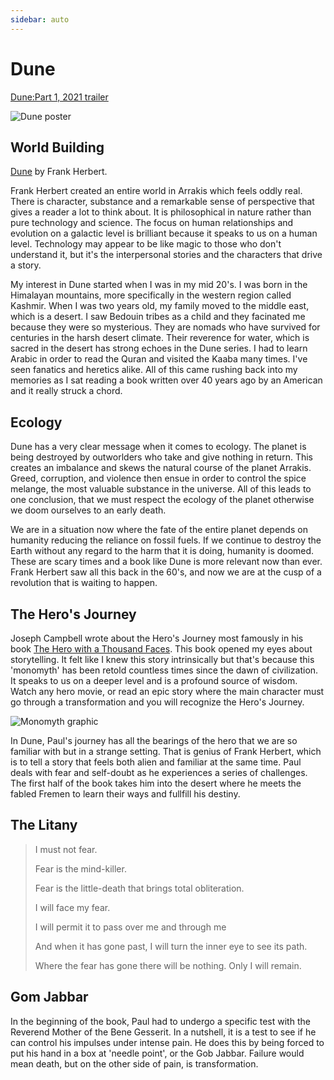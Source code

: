 ```yaml
---
sidebar: auto
---
```


# Dune

[Dune:Part 1, 2021 trailer](https://www.youtube.com/watch?v=8g18jFHCLXk)

![Dune poster](/images/blog/art/dune.jpg)

## World Building
[Dune](https://dunenovels.com/) by Frank Herbert.

Frank Herbert created an entire world in Arrakis which feels oddly real.  There is character, substance and a remarkable sense of perspective that gives a reader a lot to think about.  It is philosophical in nature rather than pure technology and science.  The focus on human relationships and evolution on a galactic level is brilliant because it speaks to us on a human level.  Technology may appear to be like magic to those who don't understand it, but it's the interpersonal stories and the characters that drive a story.

My interest in Dune started when I was in my mid 20's.  I was born in the Himalayan mountains, more specifically in the western region called Kashmir.  When I was two years old, my family moved to the middle east, which is a desert.  I saw Bedouin tribes as a child and they facinated me because they were so mysterious.  They are nomads who have survived for centuries in the harsh desert climate.  Their reverence for water, which is sacred in the desert has strong echoes in the Dune series.  I had to learn Arabic in order to read the Quran and visited the Kaaba many times.  I've seen fanatics and heretics alike.  All of this came rushing back into my memories as I sat reading a book written over 40 years ago by an American and it really struck a chord. 

## Ecology
Dune has a very clear message when it comes to ecology.  The planet is being destroyed by outworlders who take and give nothing in return.  This creates an imbalance and skews the natural course of the planet Arrakis.  Greed, corruption, and violence then ensue in order to control the spice melange, the most valuable substance in the universe.  All of this leads to one conclusion, that we must respect the ecology of the planet otherwise we doom ourselves to an early death.  

We are in a situation now where the fate of the entire planet depends on humanity reducing the reliance on fossil fuels.  If we continue to destroy the Earth without any regard to the harm that it is doing, humanity is doomed.  These are scary times and a book like Dune is more relevant now than ever. Frank Herbert saw all this back in the 60's, and now we are at the cusp of a revolution that is waiting to happen. 

## The Hero's Journey
Joseph Campbell wrote about the Hero's Journey most famously in his book [The Hero with a Thousand Faces](https://en.wikipedia.org/wiki/The_Hero_with_a_Thousand_Faces).  This book opened my eyes about storytelling.  It felt like I knew this story intrinsically but that's because this 'monomyth' has been retold countless times since the dawn of civilization.  It speaks to us on a deeper level and is a profound source of wisdom.  Watch any hero movie, or read an epic story where the main character must go through a transformation and you will recognize the Hero's Journey. 

![Monomyth graphic](/images/blog/art/monomyth.png)

In Dune, Paul's journey has all the bearings of the hero that we are so familiar with but in a strange setting.  That is genius of Frank Herbert, which is to tell a story that feels both alien and familiar at the same time.  Paul deals with fear and self-doubt as he experiences a series of challenges.  The first half of the book takes him into the desert where he meets the fabled Fremen to learn their ways and fullfill his destiny.

## The Litany

> I must not fear.
>
> Fear is the mind-killer.
>
> Fear is the little-death that brings total obliteration.
>
> I will face my fear.
>
> I will permit it to pass over me and through me
>
> And when it has gone past, I will turn the inner eye to see its path.
>
> Where the fear has gone there will be nothing. Only I will remain.

## Gom Jabbar
In the beginning of the book, Paul had to undergo a specific test with the Reverend Mother of the Bene Gesserit. In a nutshell, it is a test to see if he can control his impulses under intense pain.  He does this by being forced to put his hand in a box at 'needle point', or the Gob Jabbar.  Failure would mean death, but on the other side of pain, is transformation.  




